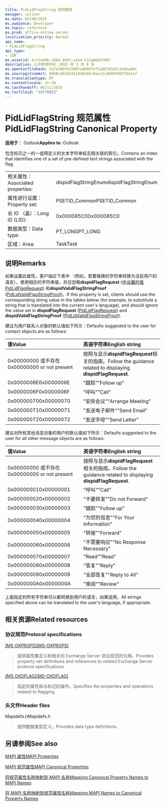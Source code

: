 ```yaml
---
title: PidLidFlagString 规范属性
manager: soliver
ms.date: 03/09/2015
ms.audience: Developer
ms.topic: reference
ms.prod: office-online-server
localization_priority: Normal
api_name:
- PidLidFlagString
api_type:
- COM
ms.assetid: 4cf1e08b-c869-4965-a1e4-512a0684700f
description: 上次修改时间：2015 年 3 月 9 日
ms.openlocfilehash: 53fe309fb15807ad698fef5a06781e5c3e0bae0c
ms.sourcegitcommit: 9d60cd82b5413446e5bc8ace2cd689f683fb41a7
ms.translationtype: MT
ms.contentlocale: zh-CN
ms.lasthandoff: 06/11/2018
ms.locfileid: "19776853"
---
```

# <a name="pidlidflagstring-canonical-property"></a><span data-ttu-id="93af9-103">PidLidFlagString 规范属性</span><span class="sxs-lookup"><span data-stu-id="93af9-103">PidLidFlagString Canonical Property</span></span>

  
  
<span data-ttu-id="93af9-104">**适用于**： Outlook</span><span class="sxs-lookup"><span data-stu-id="93af9-104">**Applies to**: Outlook</span></span> 
  
<span data-ttu-id="93af9-105">包含标识之一的一组预定义的文本字符串标志相关联的索引。</span><span class="sxs-lookup"><span data-stu-id="93af9-105">Contains an index that identifies one of a set of pre-defined text strings associated with the flag.</span></span>
  
|||
|:-----|:-----|
|<span data-ttu-id="93af9-106">相关属性：</span><span class="sxs-lookup"><span data-stu-id="93af9-106">Associated properties:</span></span>  <br/> |<span data-ttu-id="93af9-107">dispidFlagStringEnum</span><span class="sxs-lookup"><span data-stu-id="93af9-107">dispidFlagStringEnum</span></span>  <br/> |
|<span data-ttu-id="93af9-108">属性进行设置：</span><span class="sxs-lookup"><span data-stu-id="93af9-108">Property set:</span></span>  <br/> |<span data-ttu-id="93af9-109">PSETID_Common</span><span class="sxs-lookup"><span data-stu-id="93af9-109">PSETID_Common</span></span>  <br/> |
|<span data-ttu-id="93af9-110">长 ID （盖）：</span><span class="sxs-lookup"><span data-stu-id="93af9-110">Long ID (LID):</span></span>  <br/> |<span data-ttu-id="93af9-111">0x000085C0</span><span class="sxs-lookup"><span data-stu-id="93af9-111">0x000085C0</span></span>  <br/> |
|<span data-ttu-id="93af9-112">数据类型：</span><span class="sxs-lookup"><span data-stu-id="93af9-112">Data type:</span></span>  <br/> |<span data-ttu-id="93af9-113">PT_LONG</span><span class="sxs-lookup"><span data-stu-id="93af9-113">PT_LONG</span></span>  <br/> |
|<span data-ttu-id="93af9-114">区域：</span><span class="sxs-lookup"><span data-stu-id="93af9-114">Area:</span></span>  <br/> |<span data-ttu-id="93af9-115">Task</span><span class="sxs-lookup"><span data-stu-id="93af9-115">Task</span></span>  <br/> |
   
## <a name="remarks"></a><span data-ttu-id="93af9-116">说明</span><span class="sxs-lookup"><span data-stu-id="93af9-116">Remarks</span></span>

<span data-ttu-id="93af9-117">如果设置此属性，客户端应下表中 （例如，若要替换的字符串转换为当前用户的语言），使用相应的字符串值，并应忽略**dispidFlagRequest** ([中设置的值PidLidFlagRequest](pidlidflagrequest-canonical-property.md)) 和**dispidValidFlagStringProof** ([PidLidValidFlagStringProof](pidlidvalidflagstringproof-canonical-property.md))。</span><span class="sxs-lookup"><span data-stu-id="93af9-117">If this property is set, clients should use the corresponding string value in the tables below (for example, to substitute a string that is translated into the current user's language), and should ignore the value set in **dispidFlagRequest** ([PidLidFlagRequest](pidlidflagrequest-canonical-property.md)) and **dispidValidFlagStringProof** ([PidLidValidFlagStringProof](pidlidvalidflagstringproof-canonical-property.md)).</span></span> 
  
<span data-ttu-id="93af9-118">建议为用户联系人对象的默认值如下所示：</span><span class="sxs-lookup"><span data-stu-id="93af9-118">Defaults suggested to the user for contact objects are as follows:</span></span>
  
|<span data-ttu-id="93af9-119">**值**</span><span class="sxs-lookup"><span data-stu-id="93af9-119">**Value**</span></span>|<span data-ttu-id="93af9-120">**英语字符串**</span><span class="sxs-lookup"><span data-stu-id="93af9-120">**English string**</span></span>|
|:-----|:-----|
|<span data-ttu-id="93af9-121">0x00000000 或不存在</span><span class="sxs-lookup"><span data-stu-id="93af9-121">0x00000000 or not present</span></span>  <br/> | <span data-ttu-id="93af9-122">按照与显示**dispidFlagRequest**相关的指南。</span><span class="sxs-lookup"><span data-stu-id="93af9-122">Follow the guidance related to displaying **dispidFlagRequest**.</span></span>  <br/> |
|<span data-ttu-id="93af9-123">0x0000006E</span><span class="sxs-lookup"><span data-stu-id="93af9-123">0x0000006E</span></span>  <br/> |<span data-ttu-id="93af9-124">"跟踪"</span><span class="sxs-lookup"><span data-stu-id="93af9-124">"Follow up"</span></span>  <br/> |
|<span data-ttu-id="93af9-125">0x0000006F</span><span class="sxs-lookup"><span data-stu-id="93af9-125">0x0000006F</span></span>  <br/> |<span data-ttu-id="93af9-126">"呼叫"</span><span class="sxs-lookup"><span data-stu-id="93af9-126">"Call"</span></span>  <br/> |
|<span data-ttu-id="93af9-127">0x00000070</span><span class="sxs-lookup"><span data-stu-id="93af9-127">0x00000070</span></span>  <br/> |<span data-ttu-id="93af9-128">"安排会议"</span><span class="sxs-lookup"><span data-stu-id="93af9-128">"Arrange Meeting"</span></span>  <br/> |
|<span data-ttu-id="93af9-129">0x00000071</span><span class="sxs-lookup"><span data-stu-id="93af9-129">0x00000071</span></span>  <br/> |<span data-ttu-id="93af9-130">"发送电子邮件"</span><span class="sxs-lookup"><span data-stu-id="93af9-130">"Send Email"</span></span>  <br/> |
|<span data-ttu-id="93af9-131">0x00000072</span><span class="sxs-lookup"><span data-stu-id="93af9-131">0x00000072</span></span>  <br/> |<span data-ttu-id="93af9-132">"发送字母"</span><span class="sxs-lookup"><span data-stu-id="93af9-132">"Send Letter"</span></span>  <br/> |
   
<span data-ttu-id="93af9-133">建议对所有其他消息对象的用户的默认值如下所示：</span><span class="sxs-lookup"><span data-stu-id="93af9-133">Defaults suggested to the user for all other message objects are as follows:</span></span>
  
|<span data-ttu-id="93af9-134">**值**</span><span class="sxs-lookup"><span data-stu-id="93af9-134">**Value**</span></span>|<span data-ttu-id="93af9-135">**英语字符串**</span><span class="sxs-lookup"><span data-stu-id="93af9-135">**English string**</span></span>|
|:-----|:-----|
|<span data-ttu-id="93af9-136">0x00000000 或不存在</span><span class="sxs-lookup"><span data-stu-id="93af9-136">0x00000000 or not present</span></span>  <br/> | <span data-ttu-id="93af9-137">按照与显示**dispidFlagRequest**相关的指南。</span><span class="sxs-lookup"><span data-stu-id="93af9-137">Follow the guidance related to displaying **dispidFlagRequest**.</span></span>  <br/> |
|<span data-ttu-id="93af9-138">0x00000001</span><span class="sxs-lookup"><span data-stu-id="93af9-138">0x00000001</span></span>  <br/> |<span data-ttu-id="93af9-139">"呼叫"</span><span class="sxs-lookup"><span data-stu-id="93af9-139">"Call"</span></span>  <br/> |
|<span data-ttu-id="93af9-140">0x00000002</span><span class="sxs-lookup"><span data-stu-id="93af9-140">0x00000002</span></span>  <br/> |<span data-ttu-id="93af9-141">"不要转发"</span><span class="sxs-lookup"><span data-stu-id="93af9-141">"Do not Forward"</span></span>  <br/> |
|<span data-ttu-id="93af9-142">0x00000003</span><span class="sxs-lookup"><span data-stu-id="93af9-142">0x00000003</span></span>  <br/> |<span data-ttu-id="93af9-143">"跟踪"</span><span class="sxs-lookup"><span data-stu-id="93af9-143">"Follow up"</span></span>  <br/> |
|<span data-ttu-id="93af9-144">0x00000004</span><span class="sxs-lookup"><span data-stu-id="93af9-144">0x00000004</span></span>  <br/> |<span data-ttu-id="93af9-145">"为您的信息"</span><span class="sxs-lookup"><span data-stu-id="93af9-145">"For Your Information"</span></span>  <br/> |
|<span data-ttu-id="93af9-146">0x00000005</span><span class="sxs-lookup"><span data-stu-id="93af9-146">0x00000005</span></span>  <br/> |<span data-ttu-id="93af9-147">"转接"</span><span class="sxs-lookup"><span data-stu-id="93af9-147">"Forward"</span></span>  <br/> |
|<span data-ttu-id="93af9-148">0x00000006</span><span class="sxs-lookup"><span data-stu-id="93af9-148">0x00000006</span></span>  <br/> |<span data-ttu-id="93af9-149">"不需要响应"</span><span class="sxs-lookup"><span data-stu-id="93af9-149">"No Response Necessary"</span></span>  <br/> |
|<span data-ttu-id="93af9-150">0x00000007</span><span class="sxs-lookup"><span data-stu-id="93af9-150">0x00000007</span></span>  <br/> |<span data-ttu-id="93af9-151">"Read"</span><span class="sxs-lookup"><span data-stu-id="93af9-151">"Read"</span></span>  <br/> |
|<span data-ttu-id="93af9-152">0x00000008</span><span class="sxs-lookup"><span data-stu-id="93af9-152">0x00000008</span></span>  <br/> |<span data-ttu-id="93af9-153">"答复"</span><span class="sxs-lookup"><span data-stu-id="93af9-153">"Reply"</span></span>  <br/> |
|<span data-ttu-id="93af9-154">0x00000009</span><span class="sxs-lookup"><span data-stu-id="93af9-154">0x00000009</span></span>  <br/> |<span data-ttu-id="93af9-155">"全部答复"</span><span class="sxs-lookup"><span data-stu-id="93af9-155">"Reply to All"</span></span>  <br/> |
|<span data-ttu-id="93af9-156">0x0000000A</span><span class="sxs-lookup"><span data-stu-id="93af9-156">0x0000000A</span></span>  <br/> |<span data-ttu-id="93af9-157">"审阅"</span><span class="sxs-lookup"><span data-stu-id="93af9-157">"Review"</span></span>  <br/> |
   
<span data-ttu-id="93af9-158">上面指定的所有字符串可以都转换到用户的语言，如果适用。</span><span class="sxs-lookup"><span data-stu-id="93af9-158">All strings specified above can be translated to the user's language, if appropriate.</span></span>
  
## <a name="related-resources"></a><span data-ttu-id="93af9-159">相关资源</span><span class="sxs-lookup"><span data-stu-id="93af9-159">Related resources</span></span>

### <a name="protocol-specifications"></a><span data-ttu-id="93af9-160">协议规范</span><span class="sxs-lookup"><span data-stu-id="93af9-160">Protocol specifications</span></span>

<span data-ttu-id="93af9-161">[[MS OXPROPS]](http://msdn.microsoft.com/library/f6ab1613-aefe-447d-a49c-18217230b148%28Office.15%29.aspx)</span><span class="sxs-lookup"><span data-stu-id="93af9-161">[[MS-OXPROPS]](http://msdn.microsoft.com/library/f6ab1613-aefe-447d-a49c-18217230b148%28Office.15%29.aspx)</span></span>
  
> <span data-ttu-id="93af9-162">提供属性集定义和相关的 Exchange Server 协议规范的引用。</span><span class="sxs-lookup"><span data-stu-id="93af9-162">Provides property set definitions and references to related Exchange Server protocol specifications.</span></span>
    
<span data-ttu-id="93af9-163">[[MS OXOFLAG]](http://msdn.microsoft.com/library/f1e50be4-ed30-4c2a-b5cb-8ff3aaaf9b91%28Office.15%29.aspx)</span><span class="sxs-lookup"><span data-stu-id="93af9-163">[[MS-OXOFLAG]](http://msdn.microsoft.com/library/f1e50be4-ed30-4c2a-b5cb-8ff3aaaf9b91%28Office.15%29.aspx)</span></span>
  
> <span data-ttu-id="93af9-164">指定的属性和与标记的操作。</span><span class="sxs-lookup"><span data-stu-id="93af9-164">Specifies the properties and operations related to flagging.</span></span>
    
### <a name="header-files"></a><span data-ttu-id="93af9-165">头文件</span><span class="sxs-lookup"><span data-stu-id="93af9-165">Header files</span></span>

<span data-ttu-id="93af9-166">Mapidefs.h</span><span class="sxs-lookup"><span data-stu-id="93af9-166">Mapidefs.h</span></span>
  
> <span data-ttu-id="93af9-167">提供数据类型定义。</span><span class="sxs-lookup"><span data-stu-id="93af9-167">Provides data type definitions.</span></span>
    
## <a name="see-also"></a><span data-ttu-id="93af9-168">另请参阅</span><span class="sxs-lookup"><span data-stu-id="93af9-168">See also</span></span>



[<span data-ttu-id="93af9-169">MAPI 属性</span><span class="sxs-lookup"><span data-stu-id="93af9-169">MAPI Properties</span></span>](mapi-properties.md)
  
[<span data-ttu-id="93af9-170">MAPI 规范属性</span><span class="sxs-lookup"><span data-stu-id="93af9-170">MAPI Canonical Properties</span></span>](mapi-canonical-properties.md)
  
[<span data-ttu-id="93af9-171">将规范属性名称映射到 MAPI 名称</span><span class="sxs-lookup"><span data-stu-id="93af9-171">Mapping Canonical Property Names to MAPI Names</span></span>](mapping-canonical-property-names-to-mapi-names.md)
  
[<span data-ttu-id="93af9-172">将 MAPI 名称映射到规范属性名称</span><span class="sxs-lookup"><span data-stu-id="93af9-172">Mapping MAPI Names to Canonical Property Names</span></span>](mapping-mapi-names-to-canonical-property-names.md)

